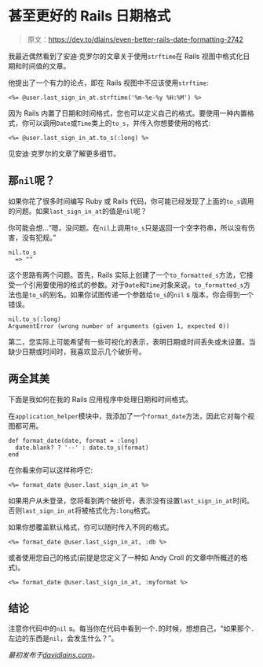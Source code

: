 # 甚至更好的 Rails 日期格式

> 原文：<https://dev.to/dlains/even-better-rails-date-formatting-2742>

我最近偶然看到了安迪·克罗尔的文章关于使用`strftime`在 Rails 视图中格式化日期和时间值的文章。

他提出了一个有力的论点，即在 Rails 视图中不应该使用`strftime`:

```
<%= @user.last_sign_in_at.strftime('%m-%e-%y %H:%M') %> 
```

因为 Rails 内置了日期和时间格式，您也可以定义自己的格式。要使用一种内置格式，你可以调用`Date`或`Time`类上的`to_s`，并传入你想要使用的格式:

```
<%= @user.last_sign_in_at.to_s(:long) %> 
```

见安迪·克罗尔的文章了解更多细节。

## 那`nil`呢？

如果你花了很多时间编写 Ruby 或 Rails 代码，你可能已经发现了上面的`to_s`调用的问题。如果`last_sign_in_at`的值是`nil`呢？

你可能会想...“嗯，没问题。在`nil`上调用`to_s`只是返回一个空字符串，所以没有伤害，没有犯规。”

```
nil.to_s
  => "" 
```

这个思路有两个问题。首先，Rails 实际上创建了一个`to_formatted_s`方法，它接受一个引用要使用的格式的参数。对于`Date`和`Time`对象来说，`to_formatted_s`方法也是`to_s`的别名。如果你试图传递一个参数给`to_s`的`nil` s 版本，你会得到一个错误。

```
nil.to_s(:long)
ArgumentError (wrong number of arguments (given 1, expected 0)) 
```

第二，您实际上可能希望有一些可视化的表示，表明日期或时间丢失或未设置。当缺少日期或时间时，我喜欢显示几个破折号。

## 两全其美

下面是我如何在我的 Rails 应用程序中处理日期和时间格式。

在`application_helper`模块中，我添加了一个`format_date`方法，因此它对每个视图都可用。

```
def format_date(date, format = :long)
  date.blank? ? '--' : date.to_s(format)
end 
```

在你看来你可以这样称呼它:

```
<%= format_date @user.last_sign_in_at %> 
```

如果用户从未登录，您将看到两个破折号，表示没有设置`last_sign_in_at`时间。否则`last_sign_in_at`将被格式化为`:long`格式。

如果你想覆盖默认格式，你可以随时传入不同的格式。

```
<%= format_date @user.last_sign_in_at, :db %> 
```

或者使用您自己的格式(前提是您定义了一种如 Andy Croll 的文章中所概述的格式)。

```
<%= format_date @user.last_sign_in_at, :myformat %> 
```

## 结论

注意你代码中的`nil` s。每当你在代码中看到一个`.`的时候，想想自己，“如果那个`.`左边的东西是`nil`，会发生什么？”。

*最初发布于[davidlains.com](https://davidlains.com)。*